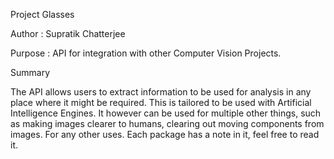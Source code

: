 Project Glasses

Author : Supratik Chatterjee

Purpose : API for integration with other Computer Vision Projects.

Summary

The API allows users to extract information to be used for analysis in any place where it might be required.
This is tailored to be used with Artificial Intelligence Engines.
It however can be used for multiple other things, such as making images clearer to humans, clearing out moving components from images.
For any other uses. Each package has a note in it, feel free to read it.
